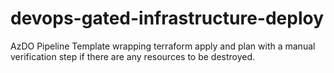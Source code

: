 # devops-gated-infrastructure-deploy
AzDO Pipeline Template wrapping terraform apply and plan with a manual verification step if there are any resources to be destroyed.
